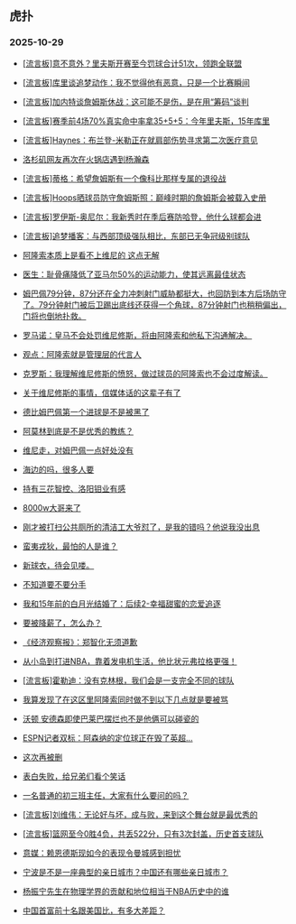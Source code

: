 ## 虎扑 
### 2025-10-29

+ [[流言板]意不意外？里夫斯开赛至今罚球合计51次，领跑全联盟](https://bbs.hupu.com/635421036.html)

+ [[流言板]库里谈追梦动作：我不觉得他有恶意，只是一个比赛瞬间](https://bbs.hupu.com/635422270.html)

+ [[流言板]加内特谈詹姆斯休战：这可能不是伤，是在用“筹码”谈判](https://bbs.hupu.com/635422688.html)

+ [[流言板]赛季前4场70%真实命中率拿35+5+5：今年里夫斯，15年库里](https://bbs.hupu.com/635423731.html)

+ [[流言板]Haynes：布兰登-米勒正在就肩部伤势寻求第二次医疗意见](https://bbs.hupu.com/635423483.html)

+ [洛杉矶网友再次在火锅店遇到杨瀚森](https://bbs.hupu.com/635419776.html)

+ [[流言板]蒂格：希望詹姆斯有一个像科比那样专属的退役战](https://bbs.hupu.com/635421677.html)

+ [[流言板]Hoops晒球员防守詹姆斯照：巅峰时期的詹姆斯会被载入史册](https://bbs.hupu.com/635423187.html)

+ [[流言板]罗伊斯-奥尼尔：我新秀时在季后赛防哈登，他什么球都会进](https://bbs.hupu.com/635421232.html)

+ [[流言板]追梦播客：与西部顶级强队相比，东部已无争冠级别球队](https://bbs.hupu.com/635423018.html)

+ [阿隆索本质上是看不上维尼的 这点无解](https://bbs.hupu.com/635413891.html)

+ [医生：耻骨痛降低了亚马尔50%的运动能力，使其远离最佳状态](https://bbs.hupu.com/635413131.html)

+ [姆巴佩79分钟，87分还在全力冲刺射门威胁都挺大，也回防到本方后场防守了。79分钟射门被后卫踢出底线还获得一个角球，87分钟射门也稍稍偏出，门将也倒地扑救。](https://bbs.hupu.com/635416693.html)

+ [罗马诺：皇马不会处罚维尼修斯，将由阿隆索和他私下沟通解决。](https://bbs.hupu.com/635418093.html)

+ [观点：阿隆索就是管理层的代言人](https://bbs.hupu.com/635422120.html)

+ [克罗斯：我理解维尼修斯的愤怒，做过球员的阿隆索也不会过度解读。](https://bbs.hupu.com/635419020.html)

+ [关于维尼修斯的事情，信媒体话的这辈子有了](https://bbs.hupu.com/635421686.html)

+ [德比姆巴佩第一个进球是不是被黑了](https://bbs.hupu.com/635413866.html)

+ [阿莫林到底是不是优秀的教练？](https://bbs.hupu.com/635419111.html)

+ [维尼走，对姆巴佩一点好处没有](https://bbs.hupu.com/635422289.html)

+ [海边的吗，很多人要](https://bbs.hupu.com/635421083.html)

+ [持有三花智控、洛阳钼业有感](https://bbs.hupu.com/635420170.html)

+ [8000w大哥来了](https://bbs.hupu.com/635423123.html)

+ [刚才被打扫公共厕所的清洁工大爷怼了，是我的错吗？他说我没出息](https://bbs.hupu.com/635422701.html)

+ [蛮夷戎狄，最怕的人是谁？](https://bbs.hupu.com/635421437.html)

+ [新球衣，待会见喽。](https://bbs.hupu.com/635423388.html)

+ [不知道要不要分手](https://bbs.hupu.com/635420895.html)

+ [我和15年前的白月光结婚了：后续2-幸福甜蜜的恋爱追逐](https://bbs.hupu.com/635421464.html)

+ [要被降薪了，怎么办？](https://bbs.hupu.com/635419863.html)

+ [《经济观察报》：郑智化无须道歉](https://bbs.hupu.com/635422734.html)

+ [从小岛到打进NBA，靠着发电机生活，他比状元弗拉格更强！](https://bbs.hupu.com/635423414.html)

+ [[流言板]霍勒迪：没有克林根，我们会是一支完全不同的球队](https://bbs.hupu.com/635424727.html)

+ [我算发现了在这区里阿隆索同时做不到以下几点就是要被骂](https://bbs.hupu.com/635417881.html)

+ [沃顿 安德森即使巴莱巴摆烂也不是他俩可以碰瓷的](https://bbs.hupu.com/635416324.html)

+ [ESPN记者双标：阿森纳的定位球正在毁了英超…](https://bbs.hupu.com/635419170.html)

+ [这次再被删](https://bbs.hupu.com/635424919.html)

+ [表白失败，给兄弟们看个笑话](https://bbs.hupu.com/635424612.html)

+ [一名普通的初三班主任，大家有什么要问的吗？](https://bbs.hupu.com/635423393.html)

+ [[流言板]刘维伟：无论好与坏，成与败，来到这个舞台就是最优秀的](https://bbs.hupu.com/635422813.html)

+ [[流言板]篮网至今0胜4负，共丢522分，只有3次封盖，历史首支球队](https://bbs.hupu.com/635424185.html)

+ [意媒：赖恩德斯现如今的表现令曼城感到担忧](https://bbs.hupu.com/635416795.html)

+ [宁波是不是一座典型的亲日城市？中国还有哪些亲日城市？](https://bbs.hupu.com/635422910.html)

+ [杨振宁先生在物理学界的贡献和地位相当于NBA历史中的谁](https://bbs.hupu.com/635422118.html)

+ [中国首富前十名跟美国比，有多大差距？](https://bbs.hupu.com/635422994.html)

